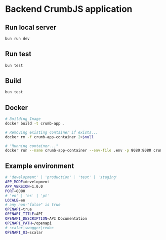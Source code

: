 # Backend CrumbJS application

## Run local server

```bash
bun run dev
```

## Run test

```bash
bun test
```

## Build

```bash
bun test
```

## Docker

```bash
# Building Image
docker build -t crumb-app .

# Removing existing container if exists...
docker rm -f crumb-app-container 2>$null

# "Running container..."
docker run --name crumb-app-container --env-file .env -p 8080:8080 crumb-app
```

## Example environment

```sh
# 'development' | 'production' | 'test' | 'staging'
APP_MODE=development
APP_VERSION=1.0.0
PORT=8080
# 'en' | 'es' | 'pt'
LOCALE=en
# any non-"false" is true
OPENAPI=true
OPENAPI_TITLE=API
OPENAPI_DESCRIPTION=API Documentation
OPENAPI_PATH=/openapi
# scalar|swagger|redoc
OPENAPI_UI=scalar
```
